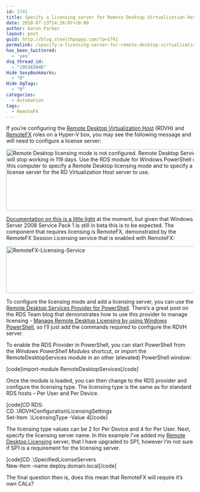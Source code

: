 ```yaml
---
id: 1741
title: Specify a licensing server for Remote Desktop Virtualization Host and RemoteFX with PowerShell
date: 2010-07-13T14:26:07+10:00
author: Aaron Parker
layout: post
guid: http://blog.stealthpuppy.com/?p=1741
permalink: /specify-a-licensing-server-for-remote-desktop-virtualization-host-and-remotefx-with-powershell/
has_been_twittered:
  - 'yes'
dsq_thread_id:
  - "195383046"
Hide SexyBookmarks:
  - "0"
Hide OgTags:
  - "0"
categories:
  - Automation
tags:
  - RemoteFX
---
```

If you’re configuring the [Remote Desktop Virtualization Host](http://technet.microsoft.com/en-us/library/dd759193.aspx) (RDVH) and [RemoteFX](http://www.brianmadden.com/blogs/brianmadden/archive/2010/07/13/microsoft-remotefx-is-now-available-via-public-beta.aspx) roles on a Hyper-V box, you may see the following message and will need to configure a license server:

<img class="wlDisabledImage" style="display: inline; border: 0px;" title="RemoteFX Licensing popup" src="https://stealthpuppy.com/media/2010/07/RemoteFXLicensing.png" alt="Remote Desktop licensing mode is not configured. Remote Desktop Services will stop working in 119 days. Use the  RDS module for Windows PowerShell on this computer to specify a Remote Desktop licensing mode and to specify a license server  for the RD Virtualization Host server to use." width="543" height="165" border="0" /> 

[Documentation on this is a little light](http://technet.microsoft.com/en-us/library/ff817586(WS.10).aspx) at the moment, but given that Windows Server 2008 Service Pack 1 is still in beta this is to be expected. The component that requires licensing is RemoteFX, demonstrated by the RemoteFX Session Licensing service that is enabled with RemoteFX:

<img class="wlDisabledImage" style="display: inline; border: 0px;" title="RemoteFX-Licensing-Service" src="https://stealthpuppy.com/media/2010/07/RemoteFXLicensingService.png" alt="RemoteFX-Licensing-Service" width="602" height="126" border="0" /> 

To configure the licensing mode and add a licensing server, you can use the [Remote Desktop Services Provider for PowerShell](http://technet.microsoft.com/en-us/library/ee791871(WS.10).aspx). There’s a great post on the RDS Team blog that demonstrates how to use this provider to manage licensing - [Manage Remote Desktop Licensing by using Windows PowerShell](http://blogs.msdn.com/b/rds/archive/2010/04/07/manage-remote-desktop-licensing-by-using-windows-powershell.aspx), so I’ll just add the commands required to configure the RDVH server.

To enable the RDS Provider in PowerShell, you can start PowerShell from the _Windows PowerShell Modules_ shortcut, or import the RemoteDesktopServices module in an other (elevated) PowerShell window:

[code]import-module RemoteDesktopServices[/code]

Once the module is loaded, you can then change to the RDS provider and configure the licensing type. The licensing type is the same as for standard RDS hosts – Per User and Per Device.

[code]CD RDS:  
CD .\RDVHConfiguration\LicensingSettings  
Set-Item .\LicensingType -Value 4[/code]

The licensing type values can be 2 for Per Device and 4 for Per User. Next, specify the licensing server name. In this example I’ve added my [Remote Desktop Licensing](http://technet.microsoft.com/en-us/library/ee891291(WS.10).aspx) server, that I have upgraded to SP1, however I’m not sure if SP1 is a requirement for the licensing server.

[code]CD .\SpecifiedLicenseServers  
New-Item -name deploy.domain.local[/code]

The final question then is, does this mean that RemoteFX will require it’s own CALs?